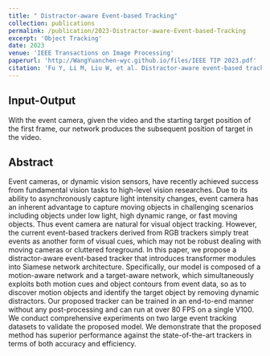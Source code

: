 ```yaml
---
title: " Distractor-aware Event-based Tracking"
collection: publications
permalink: /publication/2023-Distractor-aware-Event-based-Tracking
excerpt: 'Object Tracking'
date: 2023
venue: 'IEEE Transactions on Image Processing'
paperurl: 'http://WangYuanchen-wyc.github.io/files/IEEE TIP 2023.pdf'
citation: 'Fu Y, Li M, Liu W, et al. Distractor-aware event-based tracking[J]. IEEE Transactions on Image Processing, 2023.'
---
```

## Input-Output
With the event camera, given the video and the starting target position of the first frame, our network produces the subsequent position of target in the video.
## Abstract
Event cameras, or dynamic vision sensors, have recently achieved success from fundamental vision tasks to high-level vision researches. Due to its ability to asynchronously capture light intensity changes, event camera has an inherent advantage to capture moving objects in challenging scenarios including objects under low light, high dynamic range, or fast moving objects. Thus event camera are natural for visual object tracking. However, the current event-based trackers derived from RGB trackers simply treat events as another form of visual cues, which may not be robust dealing with moving cameras or cluttered foreground. In this paper, we propose a distractor-aware event-based tracker that introduces transformer modules into Siamese network architecture. Specifically, our model is composed of a motion-aware network and a target-aware network, which simultaneously exploits both motion cues and object contours from event data, so as to discover motion objects and identify the target object by removing dynamic distractors. Our proposed tracker can be trained in an end-to-end manner without any post-processing and can run at over 80 FPS on a single V100. We conduct comprehensive experiments on two large event tracking datasets to validate the proposed model. We demonstrate that the proposed method has superior performance against the state-of-the-art trackers in terms of both accuracy and efficiency.

